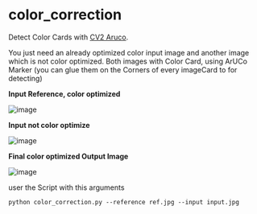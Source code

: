 # color_correction
Detect Color Cards with   [CV2 Aruco]([https://pages.github.com/](https://docs.opencv.org/4.x/d5/dae/tutorial_aruco_detection.html)).


You just need an already optimized color input image and another image which is not color optimized. Both images with Color Card, using ArUCo Marker (you can glue them on the Corners of every imageCard to for detecting)

**Input Reference, color optimized**

![image](https://user-images.githubusercontent.com/67874406/187906176-23303477-0dd7-4ef8-ae05-1e36f3e82de7.png)

**Input not color optimize**

![image](https://user-images.githubusercontent.com/67874406/187906327-8a42dcf2-c312-4ce7-b336-6f8d4f310788.png)


**Final color optimized Output Image**

![image](https://user-images.githubusercontent.com/67874406/187906458-244286b9-70c5-4b6f-8f35-bdee9908573a.png)


user the Script with this arguments

`python color_correction.py --reference ref.jpg --input input.jpg`
